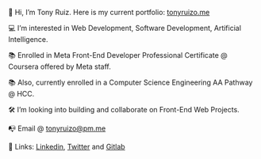 <p>👋  Hi, I’m Tony Ruiz. Here is my current portfolio: <a href="https://tonyruizo.me">tonyruizo.me<a/></p>
<p>💻  I’m interested in Web Development, Software Development, Artificial Intelligence.</p>
<p>📚  Enrolled in Meta Front-End Developer Professional Certificate @ Coursera offered by Meta staff.</p>
<p>📚  Also, currently enrolled in a Computer Science Engineering AA Pathway @ HCC.</p>
<p>🛠  I’m looking into building and collaborate on Front-End Web Projects.</p>
<p>📭  Email @ <a href="mailto:tonyruizo@pm.me">tonyruizo@pm.me<a/></p>
<p>🔗  Links: <a href="https://www.linkedin.com/in/tonyruizo/">Linkedin<a/>, <a href="https://twitter.com/tonyruizo">Twitter<a/> and <a href="https://gitlab.com/tonyruizo">Gitlab<a/>

